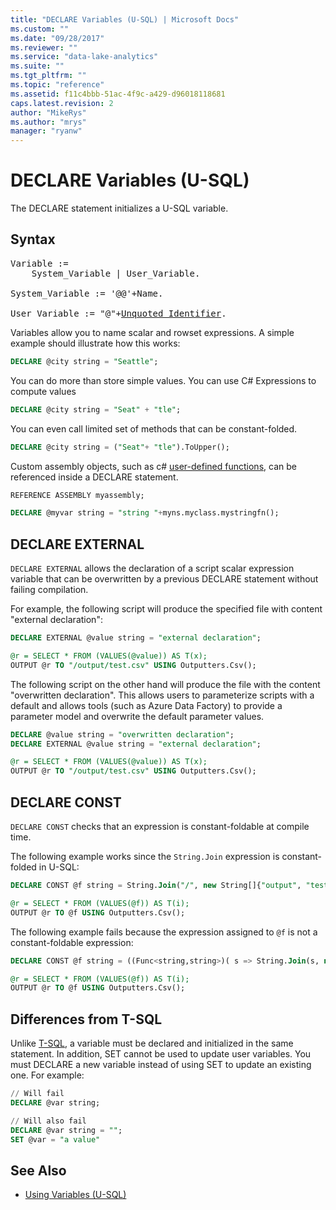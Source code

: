 ```yaml
---
title: "DECLARE Variables (U-SQL) | Microsoft Docs"
ms.custom: ""
ms.date: "09/28/2017"
ms.reviewer: ""
ms.service: "data-lake-analytics"
ms.suite: ""
ms.tgt_pltfrm: ""
ms.topic: "reference"
ms.assetid: f11c4bbb-51ac-4f9c-a429-d96018118681
caps.latest.revision: 2
author: "MikeRys"
ms.author: "mrys"
manager: "ryanw"
---
```


# DECLARE Variables (U-SQL)
The DECLARE statement initializes a U-SQL variable.

## Syntax
<pre>
Variable :=
    System_Variable | User_Variable.<br />
System_Variable := '@@'+Name.<br />
User_Variable := "@"+<a href="u-sql-identifiers.md">Unquoted_Identifier</a>.
</pre>

Variables allow you to name scalar and rowset expressions. A simple example should illustrate how this works:  
  
```sql  
DECLARE @city string = "Seattle";  
```  
  
You can do more than store simple values. You can use C# Expressions to compute values  
  
```sql  
DECLARE @city string = "Seat" + "tle";  
```  
  
You can even call limited set of methods that can be constant-folded.  
  
```sql  
DECLARE @city string = ("Seat"+ "tle").ToUpper();  
```  

Custom assembly objects, such as c# [user-defined functions](https://docs.microsoft.com/azure/data-lake-analytics/data-lake-analytics-u-sql-programmability-guide#user-defined-functions---udf), can be referenced inside a DECLARE statement.
```sql
REFERENCE ASSEMBLY myassembly;

DECLARE @myvar string = "string "+myns.myclass.mystringfn();
```



## DECLARE EXTERNAL  
`DECLARE EXTERNAL` allows the declaration of a script scalar expression variable that can be overwritten by a previous DECLARE statement without failing compilation.

For example, the following script will produce the specified file with content "external declaration":
```sql
DECLARE EXTERNAL @value string = "external declaration";

@r = SELECT * FROM (VALUES(@value)) AS T(x);
OUTPUT @r TO "/output/test.csv" USING Outputters.Csv();
```

The following script on the other hand will produce the file with the content "overwritten declaration".  This allows users to parameterize scripts with a default and allows tools (such as Azure Data Factory) to provide a parameter model and overwrite the default parameter values.
```sql
DECLARE @value string = "overwritten declaration";
DECLARE EXTERNAL @value string = "external declaration";

@r = SELECT * FROM (VALUES(@value)) AS T(x);
OUTPUT @r TO "/output/test.csv" USING Outputters.Csv();
```

## DECLARE CONST
`DECLARE CONST` checks that an expression is constant-foldable at compile time.

The following example works since the `String.Join` expression is constant-folded in U-SQL:
```sql
DECLARE CONST @f string = String.Join("/", new String[]{"output", "test.csv"});

@r = SELECT * FROM (VALUES(@f)) AS T(i);
OUTPUT @r TO @f USING Outputters.Csv();
```

The following example fails because the expression assigned to `@f` is not a constant-foldable expression:
```sql
DECLARE CONST @f string = ((Func<string,string>)( s => String.Join(s, new String[]{"output", "test.csv"})))("/");

@r = SELECT * FROM (VALUES(@f)) AS T(i);
OUTPUT @r TO @f USING Outputters.Csv();
```

## Differences from T-SQL    
Unlike [T-SQL](https://msdn.microsoft.com/library/ms188927.aspx), a variable must be declared and initialized in the same statement.  In addition, SET cannot be used to update user variables.  You must DECLARE a new variable instead of using SET to update an existing one.	For example:
```sql
// Will fail
DECLARE @var string;

// Will also fail
DECLARE @var string = "";
SET @var = "a value"
```

## See Also
* [Using Variables (U-SQL)](using-variables-u-sql.md)
